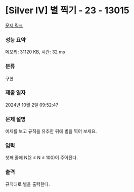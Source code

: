 # [Silver IV] 별 찍기 - 23 - 13015 

[문제 링크](https://www.acmicpc.net/problem/13015) 

### 성능 요약

메모리: 31120 KB, 시간: 32 ms

### 분류

구현

### 제출 일자

2024년 10월 2일 09:52:47

### 문제 설명

<p>예제를 보고 규칙을 유추한 뒤에 별을 찍어 보세요.</p>

### 입력 

 <p>첫째 줄에 N(2 ≤ N ≤ 100)이 주어진다.</p>

### 출력 

 <p>규칙대로 별을 출력한다.</p>

